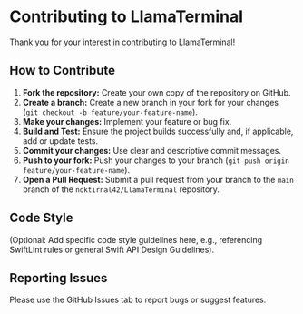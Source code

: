 # Contributing to LlamaTerminal

Thank you for your interest in contributing to LlamaTerminal!

## How to Contribute

1.  **Fork the repository:** Create your own copy of the repository on GitHub.
2.  **Create a branch:** Create a new branch in your fork for your changes (`git checkout -b feature/your-feature-name`).
3.  **Make your changes:** Implement your feature or bug fix.
4.  **Build and Test:** Ensure the project builds successfully and, if applicable, add or update tests.
5.  **Commit your changes:** Use clear and descriptive commit messages.
6.  **Push to your fork:** Push your changes to your branch (`git push origin feature/your-feature-name`).
7.  **Open a Pull Request:** Submit a pull request from your branch to the `main` branch of the `noktirnal42/LlamaTerminal` repository.

## Code Style

(Optional: Add specific code style guidelines here, e.g., referencing SwiftLint rules or general Swift API Design Guidelines).

## Reporting Issues

Please use the GitHub Issues tab to report bugs or suggest features. 